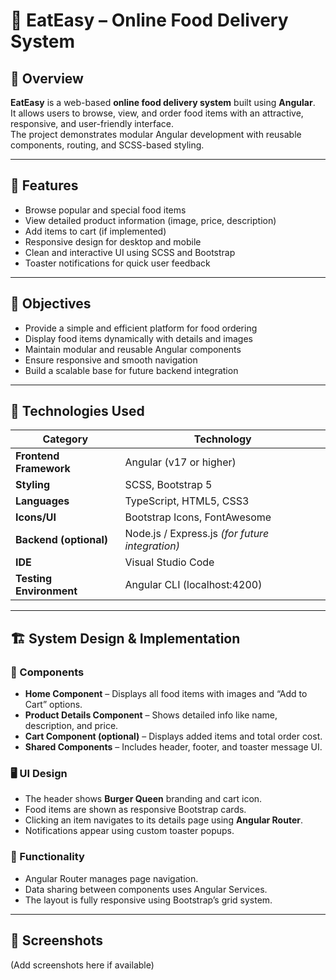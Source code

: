# 🍔 EatEasy – Online Food Delivery System
  
## 📖 Overview
**EatEasy** is a web-based **online food delivery system** built using **Angular**.  
It allows users to browse, view, and order food items with an attractive, responsive, and user-friendly interface.  
The project demonstrates modular Angular development with reusable components, routing, and SCSS-based styling.

---

## 🚀 Features 
- Browse popular and special food items  
- View detailed product information (image, price, description)  
- Add items to cart (if implemented)  
- Responsive design for desktop and mobile  
- Clean and interactive UI using SCSS and Bootstrap  
- Toaster notifications for quick user feedback  

---

## 🎯 Objectives
- Provide a simple and efficient platform for food ordering  
- Display food items dynamically with details and images  
- Maintain modular and reusable Angular components  
- Ensure responsive and smooth navigation  
- Build a scalable base for future backend integration  

---

## 🧰 Technologies Used
| Category | Technology |
|-----------|-------------|
| **Frontend Framework** | Angular (v17 or higher) |
| **Styling** | SCSS, Bootstrap 5 |
| **Languages** | TypeScript, HTML5, CSS3 |
| **Icons/UI** | Bootstrap Icons, FontAwesome |
| **Backend (optional)** | Node.js / Express.js *(for future integration)* |
| **IDE** | Visual Studio Code |
| **Testing Environment** | Angular CLI (localhost:4200) |

---

## 🏗️ System Design & Implementation

### 🧩 Components
- **Home Component** – Displays all food items with images and “Add to Cart” options.  
- **Product Details Component** – Shows detailed info like name, description, and price.  
- **Cart Component (optional)** – Displays added items and total order cost.  
- **Shared Components** – Includes header, footer, and toaster message UI.

### 🖥️ UI Design
- The header shows **Burger Queen** branding and cart icon.  
- Food items are shown as responsive Bootstrap cards.  
- Clicking an item navigates to its details page using **Angular Router**.  
- Notifications appear using custom toaster popups.

### 🔧 Functionality
- Angular Router manages page navigation.  
- Data sharing between components uses Angular Services.  
- The layout is fully responsive using Bootstrap’s grid system.

---

## 📸 Screenshots
(Add screenshots here if available)
